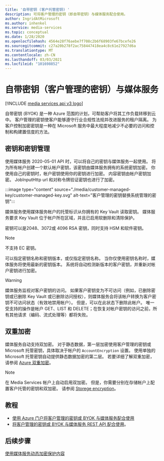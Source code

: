 ```yaml
---
title: '自带密钥 (客户托管密钥) '
description: 可将客户管理的密钥（即自带密钥）与媒体服务配合使用。
author: IngridAtMicrosoft
ms.author: inhenkel
ms.service: media-services
ms.topic: conceptual
ms.date: 1/28/2020
ms.openlocfilehash: 4564e28f76aebe7f708c2b6f68903fe67bcefe26
ms.sourcegitcommit: c27a20b278f2ac758447418ea4c8c61e27927d6a
ms.translationtype: MT
ms.contentlocale: zh-CN
ms.lasthandoff: 03/03/2021
ms.locfileid: "101698852"
---
```

# <a name="bring-your-own-key-customer-managed-keys-with-media-services"></a>自带密钥（客户管理的密钥）与媒体服务

[!INCLUDE [media services api v3 logo](./includes/v3-hr.md)]

自带密钥 (BYOK) 是一种 Azure 范围的计划，可帮助客户将其工作负载转移到云中。 客户管理的密钥使客户能够遵守行业合规性法规并改进服务的租户隔离。 为客户控制加密密钥是一种在 Microsoft 服务中最大程度地减少不必要的访问和控制和构建置信度的方法。

## <a name="keys-and-key-management"></a>密钥和密钥管理

使用媒体服务 2020-05-01 API 时，可以将自己的密钥与媒体服务一起使用。 将为所有帐户创建一个默认帐户密钥，该密钥由媒体服务拥有的系统密钥加密。 你使用自己的密钥时，帐户密钥使用你的密钥进行加密。 内容密钥由帐户密钥加密。 JobInputHttp url 和对称令牌验证密钥也进行了加密。

:::image type="content" source="./media/customer-managed-key/customer-managed-key.svg" alt-text="客户管理的密钥替换系统管理的密钥":::

媒体服务使用媒体服务帐户的托管标识从你拥有的 Key Vault 读取密钥。 媒体服务要求 Key Vault 位于帐户所在区域，并且已启用软删除和清除保护。

密钥可以是2048、3072或 4096 RSA 密钥，同时支持 HSM 和软件密钥。

> [!NOTE]
> 不支持 EC 密钥。

可以指定密钥名称和密钥版本，或仅指定密钥名称。 当你仅使用密钥名称时，媒体服务将使用最新的密钥版本。 系统将自动检测新版本的客户密钥，并重新对帐户密钥进行加密。

> [!WARNING]
> 媒体服务监视对客户密钥的访问。 如果客户密钥变为不可访问（例如，已删除密钥或已删除 Key Vault 或已删除访问授权），则媒体服务会将该帐户转换为客户密钥不可访问状态（有效地禁用帐户）。 但是，可以在此状态下删除此帐户。 唯一受支持的操作是帐户 GET、LIST 和 DELETE；在恢复对帐户密钥的访问之前，所有其他请求（编码、流式处理等）都将失败。

## <a name="double-encryption"></a>双重加密

媒体服务自动支持双加密。 对于静态数据，第一层加密使用客户管理的密钥或 Microsoft 托管密钥，具体取决于帐户的 `AccountEncryption` 设置。  使用单独的 Microsoft 托管密钥自动提供静态数据加密的第二层。 若要详细了解双重加密，请参阅 [Azure 双重加密](../../security/fundamentals/double-encryption.md)。

> [!NOTE]
> 在 Media Services 帐户上自动启用双加密。 但是，你需要分别在存储帐户上配置客户托管的密钥和双加密。 请参阅 [Storege encryption](../../storage/common/storage-service-encryption.md)。

## <a name="tutorials"></a>教程

- [使用 Azure 门户将客户管理的密钥或 BYOK 与媒体服务配合使用](tutorial-byok-portal.md)
- [将客户管理的密钥或 BYOK 与媒体服务 REST API 配合使用](tutorial-byok-postman.md)。

## <a name="next-steps"></a>后续步骤

[使用媒体服务动态加密保护内容](content-protection-overview.md)